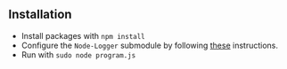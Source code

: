 ## Installation
- Install packages with `npm install`
- Configure the `Node-Logger` submodule by following [these](https://github.com/thomasnorris/Node-Logger#installation) instructions.
- Run with `sudo node program.js`
